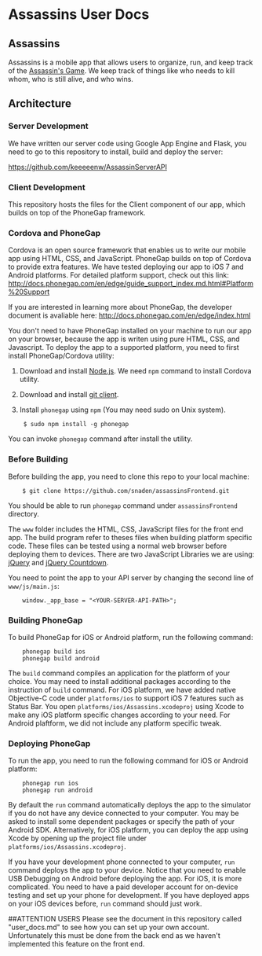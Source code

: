 Assassins User Docs
=================

## Assassins

Assassins is a mobile app that allows users to organize, run, 
and keep track of the [Assassin's Game](http://en.wikipedia.org/wiki/Assassin_(game)). We keep track of things like who needs to kill whom, 
who is still alive, and who wins.

## Architecture

### Server Development

We have written our server code using Google App Engine and Flask, you need to 
go to this repository to install, build and deploy the server:

https://github.com/keeeeenw/AssassinServerAPI

### Client Development

This repository hosts the files for the Client component of our app, which builds on 
top of the PhoneGap framework.

### Cordova and PhoneGap

Cordova is an open source framework that enables us to write our mobile app 
using HTML, CSS, and JavaScript. PhoneGap builds on top of Cordova to 
provide extra features. We have tested deploying our app to iOS 7 and
Android platforms. For detailed platform support, check out this link:
http://docs.phonegap.com/en/edge/guide_support_index.md.html#Platform%20Support

If you are interested in learning more about PhoneGap, the developer document is
avaliable here:
http://docs.phonegap.com/en/edge/index.html

You don't need to have PhoneGap installed on your machine to run our app on your
browser, because the app is writen using pure HTML, CSS, and Javascript. To deploy
the app to a supported platform, you need to first install PhoneGap/Cordova utility:

1. Download and install [Node.js](http://nodejs.org). We need `npm` command to install
Cordova utility.

2. Download and install [git client](http://git-scm.com).

3. Install `phonegap` using `npm` (You may need sudo on Unix system). 

		$ sudo npm install -g phonegap

You can invoke `phonegap` command after install the utility.

### Before Building

Before building the app, you need to clone this repo to your local machine:

		$ git clone https://github.com/snaden/assassinsFrontend.git

You should be able to run `phonegap` command under `assassinsFrontend` directory.

The `www` folder includes the HTML, CSS, JavaScript files for the front end app. The
build program refer to theses files when building platform specific code. These files
can be tested using a normal web browser before deploying them to devices.
There are two JavaScript Libraries we are using: 
[jQuery](http://jquery.com) and [jQuery Countdown](http://keith-wood.name/countdown.html).

You need to point the app to your API server by changing the second line of 
`www/js/main.js`:

		window._app_base = "<YOUR-SERVER-API-PATH>";

### Building PhoneGap

To build PhoneGap for iOS or Android platform, run the following command:

		phonegap build ios
		phonegap build android

The `build` command compiles an application for the platform of your choice. You may
need to install additional packages according to the instruction of `build` command.
For iOS platform, we have added native Objective-C code under `platforms/ios` to support
iOS 7 features such as Status Bar. You open `platforms/ios/Assassins.xcodeproj` using
Xcode to make any iOS platform specific changes according to your need. For Android
plaftform, we did not include any platform specific tweak.

### Deploying PhoneGap

To run the app, you need to run the following command for iOS or Android platform:

		phonegap run ios
		phonegap run android

By default the `run` command automatically deploys the app to the simulator if you do not 
have any device connected to your computer. You may be asked to install some dependent 
packages or specify the path of your Android SDK. Alternatively, for iOS platform, 
you can deploy the app using Xcode by opening up the 
project file under `platforms/ios/Assassins.xcodeproj`.

If you have your development phone connected to your computer, `run` command
deploys the app to your device. Notice that you need to enable USB Debugging on Android 
before deploying the app. For iOS, it is more complicated. You need to have a paid
developer account for on-device testing and set up your phone for development. If you have
deployed apps on your iOS devices before, `run` command should just work.

##ATTENTION USERS
Please see the document in this repository called "user_docs.md" to see how you can set up your own account.  Unfortunately this must be done from the back end as we haven't implemented this feature on the front end.  



















